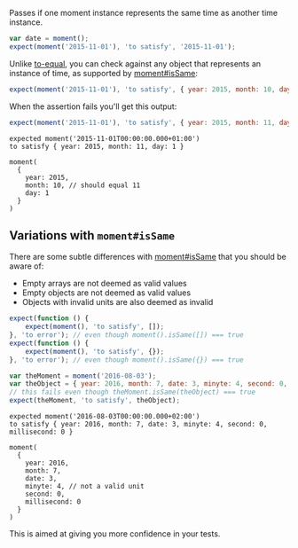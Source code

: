 Passes if one moment instance represents the same time as another time instance.

```js
var date = moment();
expect(moment('2015-11-01'), 'to satisfy', '2015-11-01');
```

Unlike [to-equal](), you can check against any object that represents an instance
of time, as supported by [moment#isSame](http://momentjs.com/docs/#/query/is-same/):

```js
expect(moment('2015-11-01'), 'to satisfy', { year: 2015, month: 10, day: 1 });
```

When the assertion fails you'll get this output:

```js
expect(moment('2015-11-01'), 'to satisfy', { year: 2015, month: 11, day: 1 });
```

```output
expected moment('2015-11-01T00:00:00.000+01:00')
to satisfy { year: 2015, month: 11, day: 1 }

moment(
  {
    year: 2015,
    month: 10, // should equal 11
    day: 1
  }
)
```

## Variations with `moment#isSame`

There are some subtle differences with
[moment#isSame](http://momentjs.com/docs/#/query/is-same/) that you should be
aware of:

- Empty arrays are not deemed as valid values
- Empty objects are not deemed as valid values
- Objects with invalid units are also deemed as invalid

```js
expect(function () {
    expect(moment(), 'to satisfy', []);
}, 'to error'); // even though moment().isSame([]) === true
expect(function () {
    expect(moment(), 'to satisfy', {});
}, 'to error'); // even though moment().isSame({}) === true
```

```js
var theMoment = moment('2016-08-03');
var theObject = { year: 2016, month: 7, date: 3, minyte: 4, second: 0, millisecond: 0 };
// this fails even though theMoment.isSame(theObject) === true
expect(theMoment, 'to satisfy', theObject);
```

```output
expected moment('2016-08-03T00:00:00.000+02:00')
to satisfy { year: 2016, month: 7, date: 3, minyte: 4, second: 0, millisecond: 0 }

moment(
  {
    year: 2016,
    month: 7,
    date: 3,
    minyte: 4, // not a valid unit
    second: 0,
    millisecond: 0
  }
)
```

This is aimed at giving you more confidence in your tests.
